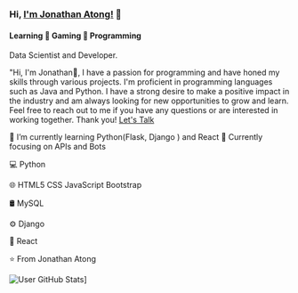 
### Hi, [I'm Jonathan Atong!](http://atongjonathan.github.io/website/) 👋
####  Learning	💛 Gaming	💙 Programming
Data Scientist and Developer.


"Hi, I'm Jonathan👋, I have a passion for programming and have honed my skills through various projects. I'm proficient in programming languages such as Java and Python. I have a strong desire to make a positive impact in the industry and am always looking for new opportunities to grow and learn. Feel free to reach out to me if you have any questions or are interested in working together. Thank you!
[Let's Talk](atongjonathan@gmail.com)


🔭 I’m currently learning Python(Flask, Django ) and React
🌱 Currently focusing on APIs and Bots

💻  Python

🌐   HTML5 CSS JavaScript Bootstrap

🛢   MySQL

⚙️   Django

🔧   React

⭐️ From Jonathan Atong

![User GitHub Stats](https://github-readme-stats.vercel.app/api?username=atongjonathan)]

